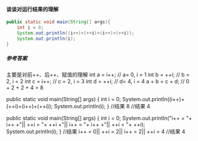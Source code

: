#### 谈谈对运行结果的理解 

```java
public static void main(String[] args){
    int i = 0;
    System.out.println((i++)+(++i)+(i++)+(++i));
    System.out.println(i);
}
```

  

##### 参考答案

主要是对前++、后++、赋值的理解
int a = i++; // a= 0, i = 1
int b = ++i; // b = 2, i = 2
int c = i++; // c = 2, i = 3
int d = ++i; // d= 4, i = 4
a + b + c + d; // 0 + 2 + 2 + 4 = 8


 public static void main(String[] args) {
        int i = 0;
        System.out.println((i++)+(++i)+(i++)+(++i));
        System.out.println(i);
    }
 //结果 8
 //结果 4
 
  public static void main(String[] args) {
        int i = 0;
        System.out.println("i++ = "+ i++ +"|| ++i = "+ ++i +"|| i++ = "+ i++ +"|| ++i = "+ ++i);
        System.out.println(i);
    }
 //结果 i++ = 0|| ++i = 2|| i++ = 2|| ++i = 4
 //结果 4

